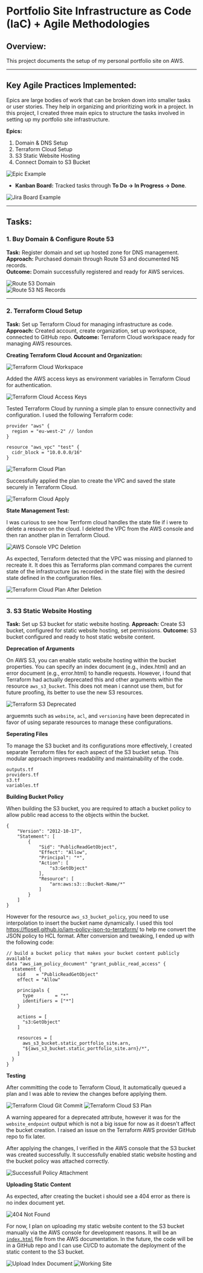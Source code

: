 # Portfolio Site Infrastructure as Code (IaC) + Agile Methodologies

## **Overview:**
This project documents the setup of my personal portfolio site on AWS.

---

## **Key Agile Practices Implemented:**

Epics are large bodies of work that can be broken down into smaller tasks or user stories. They help in organizing and prioritizing work in a project. In this project, I created three main epics to structure the tasks involved in setting up my portfolio site infrastructure.

**Epics:**  
  1. Domain & DNS Setup  
  2. Terraform Cloud Setup
  3. S3 Static Website Hosting
  4. Connect Domain to S3 Bucket

![Epic Example](docs/jira-epic.png)

- **Kanban Board:** Tracked tasks through **To Do → In Progress → Done**.  

![Jira Board Example](docs/jira-board.png)

---

## **Tasks:**

### 1. Buy Domain & Configure Route 53
**Task:** Register domain and set up hosted zone for DNS management.  
**Approach:** Purchased domain through Route 53 and documented NS records.  
**Outcome:** Domain successfully registered and ready for AWS services.  

![Route 53 Domain](docs/register-domain.png)  
![Route 53 NS Records](docs/route53-ns.png)

---

### 2. Terraform Cloud Setup
**Task:** Set up Terraform Cloud for managing infrastructure as code.
**Approach:** Created account, create organization, set up workspace, connected to GitHub repo.
**Outcome:** Terraform Cloud workspace ready for managing AWS resources.

**Creating Terraform Cloud Account and Organization:**

![Terraform Cloud Workspace](docs/terraform-cloud.png)

Added the AWS access keys as environment variables in Terraform Cloud for authentication.

![Terraform Cloud Access Keys](docs/terraform-cloud-workspace-access-keys.png)

Tested Terraform Cloud by running a simple plan to ensure connectivity and configuration. I used the following Terraform code:

```[hcl]
provider "aws" {
  region = "eu-west-2" // london
}

resource "aws_vpc" "test" {
  cidr_block = "10.0.0.0/16"
} 
```

![Terraform Cloud Plan](docs/terraform-cloud-test-plan.png)

Successfully applied the plan to create the VPC and saved the state securely in Terraform Cloud.

![Terraform Cloud Apply](docs/terraform-cloud-test-apply.png)

**State Management Test:**

I was curious to see how Terrform cloud handles the state file if i were to delete a resoure on the cloud. I deleted the VPC from the AWS console and then ran another plan in Terraform Cloud. 

![AWS Console VPC Deletion](docs/delete-test-vpc-via-console.png)

As expected, Terraform detected that the VPC was missing and planned to recreate it. It does this as Terraforms plan command compares the current state of the infrastructure (as recorded in the state file) with the desired state defined in the configuration files.

![Terraform Cloud Plan After Deletion](docs/terraform-cloud-test-state.png)

---

### 3. S3 Static Website Hosting
**Task:** Set up S3 bucket for static website hosting.
**Approach:** Create S3 bucket, configured for static website hosting, set permissions.
**Outcome:** S3 bucket configured and ready to host static website content.

**Deprecation of Arguments**

On AWS S3, you can enable static website hosting within the bucket properties. You can specify an index document (e.g., index.html) and an error document (e.g., error.html) to handle requests. However, i found that Terraform had actually deprecated this and other arguments within the resource `aws_s3_bucket`. This does not mean i cannot use them, but for future proofing, its better to use the new S3 resources.

![Terraform S3 Deprecated](docs/terraform-deprecated-arguments.png)

arguemnts such as `website`, `acl`, and `versioning` have been deprecated in favor of using separate resources to manage these configurations.

**Seperating Files**

To manage the S3 bucket and its configurations more effectively, I created separate Terraform files for each aspect of the S3 bucket setup. This modular approach improves readability and maintainability of the code.

```
outputs.tf
providers.tf
s3.tf
variables.tf
```

**Building Bucket Policy**

When building the S3 bucket, you are required to attach a bucket policy to allow public read access to the objects within the bucket. 

```[json]
{
    "Version": "2012-10-17",
    "Statement": [
        {
            "Sid": "PublicReadGetObject",
            "Effect": "Allow",
            "Principal": "*",
            "Action": [
                "s3:GetObject"
            ],
            "Resource": [
                "arn:aws:s3:::Bucket-Name/*"
            ]
        }
    ]
}
```

However for the resource `aws_s3_bucket_policy`, you need to use interpolation to insert the bucket name dynamically. I used this tool https://flosell.github.io/iam-policy-json-to-terraform/ to help me convert the JSON policy to HCL format. After conversion and tweaking, I ended up with the following code:

```[hcl]
// build a bucket policy that makes your bucket content publicly available
data "aws_iam_policy_document" "grant_public_read_access" {
  statement {
    sid    = "PublicReadGetObject"
    effect = "Allow"

    principals {
      type        = "*"
      identifiers = ["*"]
    }

    actions = [
      "s3:GetObject"
    ]

    resources = [
      aws_s3_bucket.static_portfolio_site.arn,
      "${aws_s3_bucket.static_portfolio_site.arn}/*",
    ]
  }
}
```

**Testing**

After committing the code to Terraform Cloud, It automatically queued a plan and I was able to review the changes before applying them.

![Terraform Cloud Git Commit](docs/terraform-cloud-commit.png)
![Terraform Cloud S3 Plan](docs/terraform-cloud-s3-plan.png)

A warning appeared for a deprecated attribute, however it was for the `website_endpoint` output which is not a big issue for now as it doesn't affect the bucket creation. I raised an issue on the Terraform AWS provider GitHub repo to fix later.

After applying the changes, I verified in the AWS console that the S3 bucket was created successfully. It successfully enabled static website hosting and the bucket policy was attached correctly.

![Successfull Policy Attachment](docs/correct-policy.png)

**Uploading Static Content**

As expected, after creating the bucket i should see a 404 error as there is no index document yet.

![404 Not Found](docs/404.png)

For now, I plan on uploading my static website content to the S3 bucket manually via the AWS console for development reasons. It will be an [`index.html`](https://docs.aws.amazon.com/AmazonS3/latest/userguide/HostingWebsiteOnS3Setup.html#step5-upload-index-doc) file from the AWS documentation. In the future, the code will be in a GitHub repo and I can use CI/CD to automate the deployment of the static content to the S3 bucket.

![Upload Index Document](docs/manual-upload-index.png)
![Working Site](docs/working-simple-html.png)